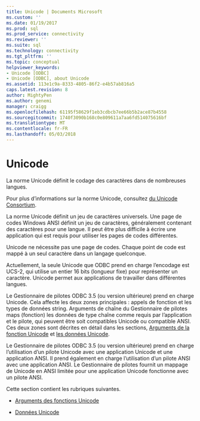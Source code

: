 ```yaml
---
title: Unicode | Documents Microsoft
ms.custom: ''
ms.date: 01/19/2017
ms.prod: sql
ms.prod_service: connectivity
ms.reviewer: ''
ms.suite: sql
ms.technology: connectivity
ms.tgt_pltfrm: ''
ms.topic: conceptual
helpviewer_keywords:
- Unicode [ODBC]
- Unicode [ODBC], about Unicode
ms.assetid: 113e1c9a-8333-4805-86f2-e4b57ab816a5
caps.latest.revision: 8
author: MightyPen
ms.author: genemi
manager: craigg
ms.openlocfilehash: 61195f58629f1eb3cdbcb7ee66b5b2ace87b4558
ms.sourcegitcommit: 1740f3090b168c0e809611a7aa6fd514075616bf
ms.translationtype: MT
ms.contentlocale: fr-FR
ms.lasthandoff: 05/03/2018
---
```

# <a name="unicode"></a>Unicode
La norme Unicode définit le codage des caractères dans de nombreuses langues.  
  
 Pour plus d’informations sur la norme Unicode, consultez [du Unicode Consortium](http://www.unicode.org).  
  
 La norme Unicode définit un jeu de caractères universels. Une page de codes Windows ANSI définit un jeu de caractères, généralement contenant des caractères pour une langue. Il peut être plus difficile à écrire une application qui est requis pour utiliser les pages de codes différentes.  
  
 Unicode ne nécessite pas une page de codes. Chaque point de code est mappé à un seul caractère dans un langage quelconque.  
  
 Actuellement, la seule Unicode que ODBC prend en charge l’encodage est UCS-2, qui utilise un entier 16 bits (longueur fixe) pour représenter un caractère. Unicode permet aux applications de travailler dans différentes langues.  
  
 Le Gestionnaire de pilotes ODBC 3.5 (ou version ultérieure) prend en charge Unicode. Cela affecte les deux zones principales : appels de fonction et les types de données string. Arguments de chaîne du Gestionnaire de pilotes maps (fonction) les données de type chaîne comme requis par l’application et le pilote, qui peuvent être soit compatibles Unicode ou compatible ANSI. Ces deux zones sont décrites en détail dans les sections, [Arguments de la fonction Unicode](../../../odbc/reference/develop-app/unicode-function-arguments.md) et [les données Unicode](../../../odbc/reference/develop-app/unicode-data.md).  
  
 Le Gestionnaire de pilotes ODBC 3.5 (ou version ultérieure) prend en charge l’utilisation d’un pilote Unicode avec une application Unicode et une application ANSI. Il prend également en charge l’utilisation d’un pilote ANSI avec une application ANSI. Le Gestionnaire de pilotes fournit un mappage de Unicode en ANSI limitée pour une application Unicode fonctionne avec un pilote ANSI.  
  
 Cette section contient les rubriques suivantes.  
  
-   [Arguments des fonctions Unicode](../../../odbc/reference/develop-app/unicode-function-arguments.md)  
  
-   [Données Unicode](../../../odbc/reference/develop-app/unicode-data.md)
